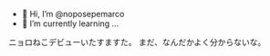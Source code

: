 - 👋 Hi, I’m @noposepemarco
- 🌱 I’m currently learning ...

<!---
noposepemarco/noposepemarco is a ✨ special ✨ repository because its `README.md` (this file) appears on your GitHub profile.
You can click the Preview link to take a look at your changes.
--->
ニョロねこデビューいたすますた。
まだ、なんだかよく分からないな。
